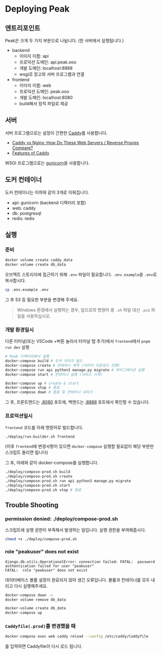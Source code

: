 # Deploying Peak

## 엔트리포인트

Peak은 크게 두 가지 부분으로 나뉩니다. (한 서버에서 실행됩니다.)

- backend
    - 이미지 이름: api
    - 프로덕션 도메인: api.peak.ooo
    - 개발 도메인: localhost:8888
    - wsgi로 장고와 서버 프로그램과 연결
- frontend
    - 이미지 이름: web
    - 프로덕션 도메인: peak.ooo
    - 개발 도메인: localhost:8080
    - build해서 정적 파일로 제공

## 서버

서버 프로그램으로는 설정이 간편한 [Caddy](https://caddyserver.com/)를 사용합니다. 

- [Caddy vs Nginx: How Do These Web Servers / Reverse Proxies Compare?](https://www.reddit.com/r/selfhosted/comments/hur1hx/caddy_vs_nginx_how_do_these_web_servers_reverse/)
- [Features of Caddy](https://caddyserver.com/features)

WSGI 프로그램으로는 [gunicorn](https://gunicorn.org)을 사용합니다.

## 도커 컨테이너

도커 컨테이너는 이하와 같이 3개로 이뤄집니다.

- api: gunicorn (backend 디렉터리 포함)
- web: caddy
- db: postgresql
- redis: redis

## 실행

### 준비

```bash
docker volume create caddy_data
docker volume create db_data
```

오브젝트 스토리지에 접근하기 위해 `.env` 파일이 필요합니다. `.env.example`을 `.env`로 복사합시다.

```bash
cp .env.example .env
```

그 후 S3 등 필요한 부분을 변경해 주세요.

> Windows 환경에서 실행하는 경우, 앞으로의 명령어 중 `.sh` 파일 대신 `.ps1` 파일을 사용하십시오.

### 개발 환경일시

다른 터미널(또는 VSCode +버튼 눌러서 터미널 탭 추가)에서 `frontend`에서 `pnpm run dev` 실행 

```bash
# Peak 디렉터리에서 실행
docker-compose build # 도커 이미지 빌드
docker-compose create # 컨테이너 제작 (이미지 다운로드 진행)
docker-compose run api python3 manage.py migrate # 마이그레이션 실행
docker-compose start # 컨테이너 실행 (서비스 시작)

docker-compose up # create & start
docker-compose stop # 종료
docker-compose down # 종료 및 컨테이너 내리기 
```

그 후, 프론트엔드는 [:8080](http://127.0.0.1:8080) 포트에, 백엔드는 [:8888](http://127.0.0.1:8888) 포트에서 확인할 수 있습니다.

### 프로덕션일시

`frontend` 코드를 아래 명령어로 빌드합니다.

```bash
./deploy/run-builder.sh frontend
```

(이후 `frontend`에 변경사항이 있으면 `docker-compose` 실행할 필요없이 해당 부분만 스크립트 돌리면 됩니다)

그 후, 아래와 같이 docker-compose를 실행합니다.

```bash
./deploy/compose-prod.sh build
./deploy/compose-prod.sh create
./deploy/compose-prod.sh run api python3 manage.py migrate
./deploy/compose-prod.sh start
./deploy/compose-prod.sh stop # 종료
```

## Trouble Shooting

### permission denied: ./deploy/compose-prod.sh

스크립트에 실행 권한이 부족해서 발생하는 일입니다. 실행 권한을 부여해줍시다.

```bash
chmod +x ./deploy/compose-prod.sh
```

### role "peakuser" does not exist

```
django.db.utils.OperationalError: connection failed: FATAL:  password authentication failed for user "peakuser"
FATAL:  role "peakuser" does not exist
```

데이터베이스 볼륨 설정이 완료되지 않아 생긴 오류입니다. 볼륨과 컨테이너를 모두 내리고 다시 실행해주세요.

```bash
docker-compose down -v
docker volume remove db_data

docker-volume create db_data
docker-compose up
```

### `Caddyfile(.prod)`를 변경했을 때

```bash
docker-compose exec web caddy reload --config /etc/caddy/Caddyfile
```

를 입력하면 Caddyfile이 다시 로드 됩니다.
